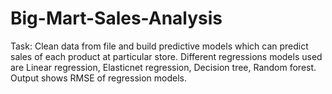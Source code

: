 # Big-Mart-Sales-Analysis

Task: Clean data from file and build predictive models which can predict sales of each product at particular store. Different regressions models used are Linear regression, Elasticnet regression, Decision tree, Random forest. Output shows RMSE of regression models.
